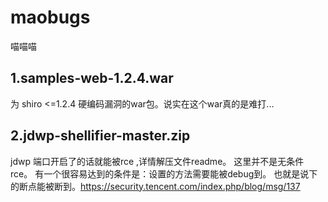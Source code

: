 # maobugs

喵喵喵

## 1.samples-web-1.2.4.war 
为 shiro <=1.2.4 硬编码漏洞的war包。说实在这个war真的是难打...

## 2.jdwp-shellifier-master.zip
jdwp 端口开启了的话就能被rce ,详情解压文件readme。
这里并不是无条件rce。
有一个很容易达到的条件是：设置的方法需要能被debug到。
也就是说下的断点能被断到。https://security.tencent.com/index.php/blog/msg/137 
